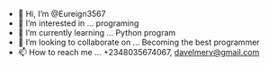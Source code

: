 - 👋 Hi, I’m @Eureign3567
- 👀 I’m interested in ... programing
- 🌱 I’m currently learning ... Python program
- 💞️ I’m looking to collaborate on ... Becoming the best programmer
- 📫 How to reach me ... +2348035674067, davelmerv@gmail.com

<!---
Eureign3567/Eureign3567 is a ✨ special ✨ repository because its `README.md` (this file) appears on your GitHub profile.
You can click the Preview link to take a look at your changes.
--->
